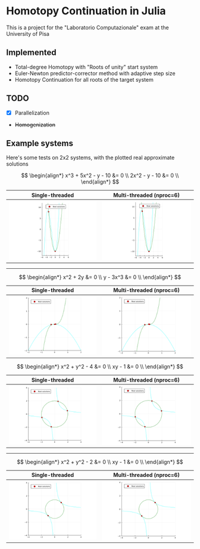 # Homotopy Continuation in Julia

This is a project for the "Laboratorio Computazionale" exam at the University of Pisa

## Implemented

- Total-degree Homotopy with "Roots of unity" start system
- Euler-Newton predictor-corrector method with adaptive step size
- Homotopy Continuation for all roots of the target system

## TODO

- [x] Parallelization
- ~~Homogenization~~

## Example systems

Here's some tests on 2x2 systems, with the plotted real approximate solutions

$$
\begin{align*}
x^3 + 5x^2 - y - 10 &= 0 \\
2x^2 - y - 10 &= 0 \\
\end{align*}
$$

| Single-threaded   | Multi-threaded (nproc=6)        |
|-------------------|---------------------------------|
| ![Solution 1](plots/solutions1.png) | ![Multi-threaded Solution 1](plots/solutions1_6.png) |

---

$$
\begin{align*}
x^2 + 2y  &= 0 \\
y - 3x^3 &= 0 \\
\end{align*}
$$

| Single-threaded   | Multi-threaded (nproc=6)        |
|-------------------|---------------------------------|
| ![Solution 2](plots/solutions2.png) | ![Multi-threaded Solution 2](plots/solutions2_6.png) |

$$
\begin{align*}
x^2 + y^2 - 4 &= 0 \\
xy - 1 &= 0 \\
\end{align*}
$$

| Single-threaded   | Multi-threaded (nproc=6)        |
|-------------------|---------------------------------|
| ![Solution 3](plots/solutions3.png) | ![Multi-threaded Solution 3](plots/solutions3_6.png) |

---

$$
\begin{align*}
x^2 + y^2 - 2 &= 0 \\
xy - 1 &= 0 \\
\end{align*}
$$

| Single-threaded   | Multi-threaded (nproc=6)        |
|-------------------|---------------------------------|
| ![Solution 4](plots/solutions4.png) | ![Multi-threaded Solution 4](plots/solutions4_6.png) |
